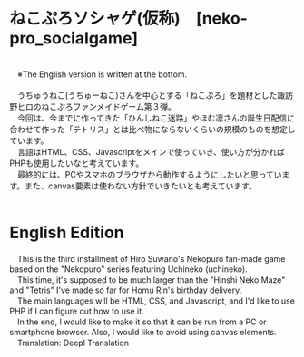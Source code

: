 # ねこぷろソシャゲ(仮称)　[neko-pro_socialgame]
<br>
　※The English version is written at the bottom.<br>
<br>
　うちゅうねこ(うちゅーねこ)さんを中心とする「ねこぷろ」を題材とした諏訪野ヒロのねこぷろファンメイドゲーム第３弾。<br>
　今回は、今までに作ってきた「ひんしねこ迷路」やほむ凛さんの誕生日配信に合わせて作った「テトリス」とは比べ物にならないくらいの規模のものを想定しています。<br>
　言語はHTML、CSS、Javascriptをメインで使っていき、使い方が分かればPHPも使用したいなと考えています。<br>
　最終的には、PCやスマホのブラウザから動作するようにしたいと思っています。また、canvas要素は使わない方針でいきたいとも考えています。<br><br>

# English Edition
　This is the third installment of Hiro Suwano's Nekopuro fan-made game based on the "Nekopuro" series featuring Uchineko (uchineko).<br>
　This time, it's supposed to be much larger than the "Hinshi Neko Maze" and "Tetris" I've made so far for Homu Rin's birthday delivery.<br>
　The main languages will be HTML, CSS, and Javascript, and I'd like to use PHP if I can figure out how to use it.<br>
　In the end, I would like to make it so that it can be run from a PC or smartphone browser. Also, I would like to avoid using canvas elements.<br>
　Translation: Deepl Translation
